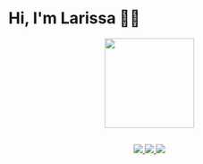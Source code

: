 # Hi, I'm Larissa 🙋‍♀️

<div align="center">
<a href="https://github.com/Larissatds">
  <img height="160px" src="https://github-readme-stats.vercel.app/api/top-langs/?username=larissatds&layout=compact&langs_count=7&theme=discord_old_blurple"/> 
</div>
  
##
<div align="center">
  <a href="https://www.linkedin.com/in/larissatds/">
    <img src="https://img.shields.io/badge/LinkedIn-0077B5?style=for-the-badge&logo=linkedin&logoColor=white"/>
  </a>
  <a href="mailto:tdslari@gmail.com">
    <img src="https://img.shields.io/badge/Gmail-D14836?style=for-the-badge&logo=gmail&logoColor=white"/>
  </a>
  <a href="https://larissa-teixeira.netlify.app/">
    <img src="https://img.shields.io/badge/Netlify-00C7B7?style=for-the-badge&logo=netlify&logoColor=white"/>
  </a>
</div>
